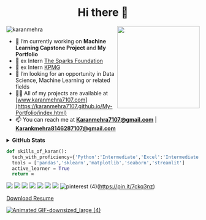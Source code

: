<h1 align="center">Hi there  👋</h1>
<img align='right' src="https://i.imgur.com/OTKgDSt.gif" width="215">
<p align="left"> <img src="https://komarev.com/ghpvc/?username=Karanmehra7107" alt="karanmehra" /> </p>

- 🔭 I’m currently working on **Machine Learning Capstone Project** and **My Portfolio**
- 🔭 ex Intern  [The Sparks Foundation](https://www.thesparksfoundationsingapore.org/)
- 🔭 ex Intern  [KPMG](https://home.kpmg/xx/en/home.html)
- 👯 I’m looking for an opportunity in Data Science, Machine Learning or related fields   
- 👨‍💻 All of my projects are available at [www.karanmehra7107.com](https://karanmehra7107.github.io/My-Portfolio/index.html)
- 📫 You can reach me at **Karanmehra7107@gmail.com** | **Karankmehra8146287107@gmail.com**


<details>	
  <summary><b>GitHub Stats</b></summary>
<img alt="" src="https://github-readme-stats.vercel.app/api?username=Karanmehra7107&count_private=true&show_icons=truehow_icons=true&hide_border=true" /> <br>
Some Advance Stats about my GitHub Profile - https://gitstats.me/Karanmehra7107<br>
  
</details>



```python
def skills_of_karan():
  tech_with_proficiency={'Python':'Intermediate','Excel':'Intermediate','HTML':'Intermidiate','Tableau':'Beginner'}
  tools = ['pandas','sklearn','matplotlib','seaborn','streamlit']
  active_learner = True
  return ∞
```

[<img target="_blank" src="https://img.icons8.com/cotton/64/000000/whatsapp--v4.png"/>](https://wa.me/918146287107) [<img target="_blank" src="https://img.icons8.com/doodle/64/000000/linkedin-circled.png"/>](https://www.linkedin.com/in/karanmehra786/) [<img target="_blank" src="https://img.icons8.com/dusk/64/000000/domain.png"/>](https://karanmehra7107.github.io/My-Portfolio/index.html) [<img src="https://img.icons8.com/dusk/64/000000/medium-new.png"/>](https://medium.com/@karankmehra8146287107)  [<img src="https://img.icons8.com/dusk/64/000000/instagram.png"/>](https://www.instagram.com/mehra_karan_/)
[<img src="https://img.icons8.com/dusk/64/000000/facebook.png"/>](https://www.facebook.com/jaimahakalkaran/)  [<img src="https://img.icons8.com/dusk/64/000000/twitter.png"/>](https://twitter.com/Karanme21095004)  ![pinterest (4)](https://user-images.githubusercontent.com/62024355/124155589-4619da80-dab4-11eb-96d9-96a3fa8e3c95.png)(https://pin.it/7ckq3nz)  




[Download Resume](https://github.com/Karanmehra7107/My-Portfolio/files/6278353/Karan.Mehra.CV.pdf)



 
[![Animated GIF-downsized_large (4)](https://user-images.githubusercontent.com/62024355/87348913-21f77d80-c573-11ea-9297-ba7acdf5a9e0.gif)]([KaranMehra.pdf][KaranMehra.pdf](https://github.com/Karanmehra7107/Bootstrap-cap916/files/5042263/KaranMehra.pdf)
)

